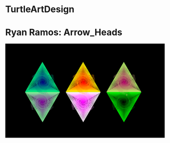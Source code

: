 # TurtleArtDesign
<h1>Ryan Ramos: Arrow_Heads</h1>
<img src="https://github.com/RyanR0265/TurtleArtDesign/blob/master/final%20design.PNG">
